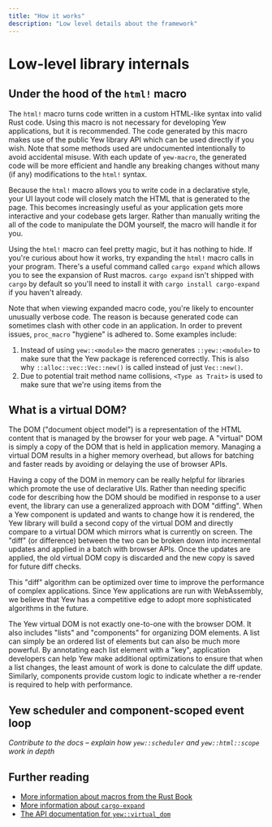 ```yaml
---
title: "How it works"
description: "Low level details about the framework"
---
```


# Low-level library internals

## Under the hood of the `html!` macro

The `html!` macro turns code written in a custom HTML-like syntax into valid Rust code. Using this
macro is not necessary for developing Yew applications, but it is recommended. The code generated 
by this macro makes use of the public Yew library API which can be used directly if you wish. Note
that some methods used are undocumented intentionally to avoid accidental misuse. With each
update of `yew-macro`, the generated code will be more efficient and handle any breaking changes
without many (if any) modifications to the `html!` syntax.

Because the `html!` macro allows you to write code in a declarative style, your UI layout code will
closely match the HTML that is generated to the page. This becomes increasingly useful as your
application gets more interactive and your codebase gets larger. Rather than manually writing the
all of the code to manipulate the DOM yourself, the macro will handle it for you.

Using the `html!` macro can feel pretty magic, but it has nothing to hide. If you're curious about
how it works, try expanding the `html!` macro calls in your program. There's a useful command called
`cargo expand` which allows you to see the expansion of Rust macros. `cargo expand` isn't shipped with
`cargo` by default so you'll need to install it with `cargo install cargo-expand` if you haven't
already.

Note that when viewing expanded macro code, you're likely to encounter unusually verbose code. The
reason is because generated code can sometimes clash with other code in an application. In order
to prevent issues, `proc_macro` "hygiene" is adhered to. Some examples include:

1. Instead of using `yew::<module>` the macro generates `::yew::<module>` to make sure that the
Yew package is referenced correctly. This is also why `::alloc::vec::Vec::new()` is called instead
of just `Vec::new()`.
2. Due to potential trait method name collisions, `<Type as Trait>` is used to make sure that we're using items from the

## What is a virtual DOM?

The DOM ("document object model") is a representation of the HTML content that is managed by the browser
for your web page. A "virtual" DOM is simply a copy of the DOM that is held in application memory. Managing
a virtual DOM results in a higher memory overhead, but allows for batching and faster reads by avoiding
or delaying the use of browser APIs.

Having a copy of the DOM in memory can be really helpful for libraries which promote the use of
declarative UIs. Rather than needing specific code for describing how the DOM should be modified
in response to a user event, the library can use a generalized approach with DOM "diffing". When a Yew
component is updated and wants to change how it is rendered, the Yew library will build a second copy
of the virtual DOM and directly compare to a virtual DOM which mirrors what is currently on screen.
The "diff" (or difference) between the two can be broken down into incremental updates and applied in
a batch with browser APIs. Once the updates are applied, the old virtual DOM copy is discarded and the
new copy is saved for future diff checks.

This "diff" algorithm can be optimized over time to improve the performance of complex applications.
Since Yew applications are run with WebAssembly, we believe that Yew has a competitive edge to adopt
more sophisticated algorithms in the future.

The Yew virtual DOM is not exactly one-to-one with the browser DOM. It also includes "lists" and 
"components" for organizing DOM elements. A list can simply be an ordered list of elements but can
also be much more powerful. By annotating each list element with a "key", application developers
can help Yew make additional optimizations to ensure that when a list changes, the least amount
of work is done to calculate the diff update. Similarly, components provide custom logic to
indicate whether a re-render is required to help with performance.

## Yew scheduler and component-scoped event loop

*Contribute to the docs – explain how `yew::scheduler` and `yew::html::scope` work in depth*

## Further reading
* [More information about macros from the Rust Book](https://doc.rust-lang.org/stable/book/ch19-06-macros.html)
* [More information about `cargo-expand`](https://github.com/dtolnay/cargo-expand)
* [The API documentation for `yew::virtual_dom`](https://docs.rs/yew/*/yew/virtual_dom/index.html)
